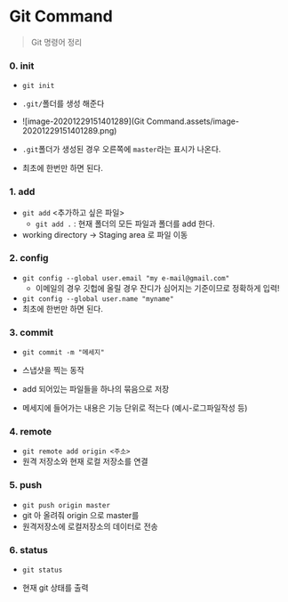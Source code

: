 # Git Command

> Git 명령어 정리



### 0. init

- `git init`
- `.git/`폴더를 생성 해준다
- ![image-20201229151401289](Git Command.assets/image-20201229151401289.png)

- `.git`폴더가 생성된 경우 오른쪽에 `master`라는 표시가 나온다.
- 최초에 한번만 하면 된다.



### 1. add

- `git add` <추가하고 싶은 파일>
  - `git add .` : 현재 폴더의 모든 파일과 폴더를 add 한다.
- working directory -> Staging area 로 파일 이동



### 2. config

- `git config --global user.email "my e-mail@gmail.com"`
  - 이메일의 경우 깃헙에 올릴 경우 잔디가 심어지는 기준이므로 정확하게 입력!
- `git config --global user.name "myname"`
- 최초에 한번만 하면 된다.



### 3. commit

- `git commit -m "메세지"`

- 스냅샷을 찍는 동작
- add 되어있는 파일들을 하나의 묶음으로 저장
- 메세지에 들어가는 내용은 기능 단위로 적는다 (예시-로그파일작성 등)



### 4. remote

- `git remote add origin <주소>`
- 원격 저장소와 현재 로컬 저장소를 연결



### 5. push

- `git push origin master`
- git 아 올려줘 origin 으로 master를
- 원격저장소에 로컬저장소의 데이터로 전송



### 6. status

- `git status`

- 현재 git 상태를 출력